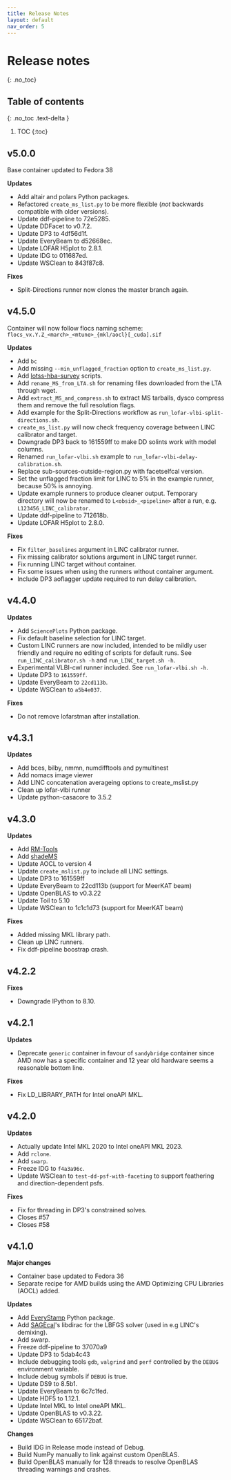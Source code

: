 ```yaml
---
title: Release Notes
layout: default
nav_order: 5
---
```


# Release notes
{: .no_toc}

## Table of contents
{: .no_toc .text-delta }

1. TOC
{:toc}


## v5.0.0
Base container updated to Fedora 38

**Updates**
* Add altair and polars Python packages.
* Refactored `create_ms_list.py` to be more flexible (_not_ backwards compatible with older versions).
* Update ddf-pipeline to 72e5285.
* Update DDFacet to v0.7.2.
* Update DP3 to 4df56d1f.
* Update EveryBeam to d52668ec.
* Update LOFAR H5plot to 2.8.1.
* Update IDG to 011687ed.
* Update WSClean to 843f87c8.

**Fixes**
* Split-Directions runner now clones the master branch again.

## v4.5.0
Container will now follow flocs naming scheme: `flocs_vx.Y.Z_<march>_<mtune>_{mkl/aocl}[_cuda].sif`

**Updates**
* Add `bc`
* Add missing `--min_unflagged_fraction` option to  `create_ms_list.py`.
* Add [lotss-hba-survey](https://github.com/mhardcastle/lotss-hba-survey) scripts.
* Add `rename_MS_from_LTA.sh` for renaming files downloaded from the LTA through wget.
* Add `extract_MS_and_compress.sh` to extract MS tarballs, dysco compress them and remove the full resolution flags.
* Add example for the Split-Directions workflow as `run_lofar-vlbi-split-directions.sh`.
* `create_ms_list.py` will now check frequency coverage between LINC calibrator and target.
* Downgrade DP3 back to 161559ff to make DD solints work with model columns.
* Renamed `run_lofar-vlbi.sh` example to `run_lofar-vlbi-delay-calibration.sh`.
* Replace sub-sources-outside-region.py with facetselfcal version.
* Set the unflagged fraction limit for LINC to 5% in the example runner, because 50% is annoying.
* Update example runners to produce cleaner output. Temporary directory will now be renamed to `L<obsid>_<pipeline>` after a run, e.g. `L123456_LINC_calibrator`.
* Update ddf-pipeline to 712618b.
* Update LOFAR H5plot to 2.8.0.

**Fixes**
* Fix `filter_baselines` argument in LINC calibrator runner.
* Fix missing calibrator solutions argument in LINC target runner.
* Fix running LINC target without container.
* Fix some issues when using the runners without container argument.
* Include DP3 aoflagger update required to run delay calibration.

## v4.4.0
**Updates**
* Add `SciencePlots` Python package.
* Fix default baseline selection for LINC target.
* Custom LINC runners are now included, intended to be mildly user friendly and require no editing of scripts for default runs. See `run_LINC_calibrator.sh -h` and `run_LINC_target.sh -h`.
* Experimental VLBI-cwl runner included. See `run_lofar-vlbi.sh -h`.
* Update DP3 to `161559ff`.
* Update EveryBeam to `22cd113b`.
* Update WSClean to `a5b4e037`.

**Fixes**
* Do not remove lofarstman after installation.

## v4.3.1
**Updates**
* Add bces, bilby, nmmn, numdifftools and pymultinest
* Add nomacs image viewer
* Add LINC concatenation averageing options to create_mslist.py
* Clean up lofar-vlbi runner
* Update python-casacore to 3.5.2

## v4.3.0
**Updates**
* Add [RM-Tools](https://github.com/CIRADA-Tools/RM-Tools)
* Add [shadeMS](https://github.com/ratt-ru/shadeMS)
* Update AOCL to version 4
* Update `create_mslist.py` to include all LINC settings.
* Update DP3 to 161559ff
* Update EveryBeam to 22cd113b (support for MeerKAT beam)
* Update OpenBLAS to v0.3.22
* Update Toil to 5.10
* Update WSClean to 1c1c1d73 (support for MeerKAT beam)

**Fixes**
* Added missing MKL library path.
* Clean up LINC runners.
* Fix ddf-pipeline boostrap crash.

## v4.2.2
**Fixes**
* Downgrade IPython to 8.10.

## v4.2.1
**Updates**
* Deprecate `generic` container in favour of `sandybridge` container since AMD now has a specific container and 12 year old hardware seems a reasonable bottom line.

**Fixes**
* Fix LD_LIBRARY_PATH for Intel oneAPI MKL.


## v4.2.0
**Updates**
* Actually update Intel MKL 2020 to Intel oneAPI MKL 2023.
* Add `rclone`.
* Add `swarp`.
* Freeze IDG to `f4a3a96c`.
* Update WSClean to `test-dd-psf-with-faceting` to support feathering and direction-dependent psfs.

**Fixes**
* Fix for threading in DP3's constrained solves.
* Closes #57 
* Closes #58 


## v4.1.0
**Major changes**
- Container base updated to Fedora 36
- Separate recipe for AMD builds using the AMD Optimizing CPU Libraries (AOCL) added.

**Updates**
* Add [EveryStamp](https://github.com/tikk3r/EveryStamp) Python package.
* Add [SAGEcal](https://github.com/nlesc-dirac/sagecal)'s libdirac for the LBFGS solver (used in e.g LINC's demixing).
* Add swarp.
* Freeze ddf-pipeline to 37070a9
* Update DP3 to 5dab4c43
* Include debugging tools `gdb`, `valgrind` and `perf` controlled by the `DEBUG` environment variable.
* Include debug symbols if `DEBUG` is true.
* Update DS9 to 8.5b1.
* Update EveryBeam to 6c7c1fed.
* Update HDF5 to 1.12.1.
* Update Intel MKL to Intel oneAPI MKL.
* Update OpenBLAS to v0.3.22.
* Update WSClean to 65172baf.

**Changes**
* Build IDG in Release mode instead of Debug.
* Build NumPy manually to link against custom OpenBLAS.
* Build OpenBLAS manually for 128 threads to resolve OpenBLAS threading warnings and crashes.
